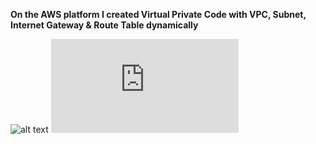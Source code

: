 **On the AWS platform I created Virtual Private Code with VPC, Subnet, Internet Gateway & Route Table dynamically**

![alt text](https://github.com/Viktor-Stojkov/AWS-Cloud-Homeworks-IWConnect/blob/main/04.%20Homework/VPC%2C%20Subnet%2C%20Internet%20Gate%2C%20Route%20Table.png?raw=true)
![alt text](https://github.com/Viktor-Stojkov/AWS-Cloud-Homeworks-IWConnect/blob/main/04.%20Homework/vpc.yml/json.md)

